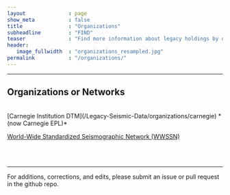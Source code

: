 ```yaml
---
layout              : page
show_meta           : false
title               : "Organizations"
subheadline         : "FIND"
teaser              : "Find more information about legacy holdings by organization or network."
header:
   image_fullwidth  : "organizations_resampled.jpg"
permalink           : "/organizations/"
---
```




---
## Organizations or Networks

<br>
[Carnegie Institution DTM](/Legacy-Seismic-Data/organizations/carnegie) *(now Carnegie EPL)*

[World-Wide Standardized Seismographic Network (WWSSN)](/Legacy-Seismic-Data/organizations/wwssn)

<br>
<br>

---

For additions, corrections, and edits, please submit an issue or pull request in the github repo.
